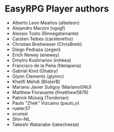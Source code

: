 EasyRPG Player authors
======================

* Alberto Leon Meaños (albeleon)
* Alejandro Marzini (vgvgf)
* Alessio Tosto (Rinnegatamante)
* Carsten Teibes (carstene1ns)
* Christian Breitwieser (ChrisBreiti)
* Diego Pedraza (zegeri)
* Erich Newey (enewey)
* Dmytro Kushnariov (rohkea)
* Francisco de la Peña (fdelapena)
* Gabriel Kind (Ghabry)
* Glynn Clements (glynnc)
* Khelifi Mehdi (BlisterB)
* Mariano Javier Suligoy (MarianoGNU)
* Matthew Fioravante (fmatthew5876)
* Patrick Müssig (Tondorian)
* Paulo "Zhek" Vizcaino (paulo_v)
* rueter37
* scurest
* Shin-NiL
* Takeshi Watanabe (takecheeze)
